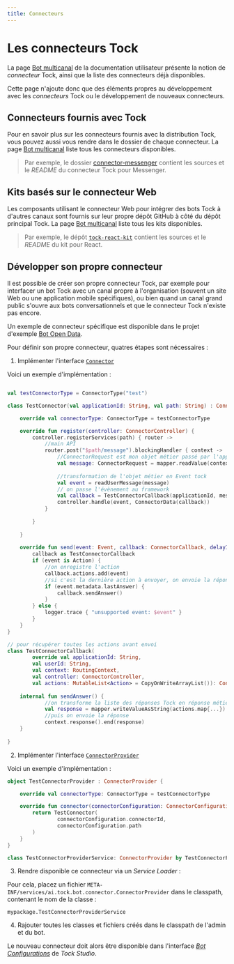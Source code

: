 ```yaml
---
title: Connecteurs
---
```


# Les connecteurs Tock

La page [Bot multicanal](../user/guides/canaux) de la documentation utilisateur présente la notion de _connecteur_ Tock,
ainsi que la liste des connecteurs déjà disponibles.

Cette page n'ajoute donc que des éléments propres au développement avec les _connecteurs_ Tock ou le développement de 
nouveaux connecteurs.

## Connecteurs fournis avec Tock

Pour en savoir plus sur les connecteurs fournis avec la distribution Tock, 
vous pouvez aussi vous rendre dans le dossier de chaque connecteur.
La page [Bot multicanal](../user/guides/canaux) liste tous les connecteurs disponibles.

> Par exemple, le dossier 
[connector-messenger](https://github.com/theopenconversationkit/tock/tree/master/bot/connector-messenger) 
contient les sources et le _README_ du connecteur Tock pour Messenger.

## Kits basés sur le connecteur Web

Les composants utilisant le connecteur Web pour intégrer des bots Tock à d'autres canaux 
sont fournis sur leur propre dépôt GitHub à côté du dépôt principal Tock.
La page [Bot multicanal](../user/guides/canaux) liste tous les kits disponibles.

> Par exemple, le dépôt 
[`tock-react-kit`](https://github.com/theopenconversationkit/tock-react-kit) 
contient les sources et le _README_ du kit pour React.

## Développer son propre connecteur

Il est possible de créer son propre connecteur Tock, par exemple pour interfacer un bot Tock avec un canal propre à 
l'organisation (souvent un site Web ou une application mobile spécifiques), ou bien quand un canal grand public 
s'ouvre aux bots conversationnels et que le connecteur Tock n'existe pas encore.

Un exemple de connecteur spécifique est disponible dans le projet d'exemple [Bot Open Data](https://github.com/theopenconversationkit/tock-bot-open-data/tree/master/src/main/kotlin/connector). 

Pour définir son propre connecteur, quatres étapes sont nécessaires :

1) Implémenter l'interface [`Connector`](https://doc.tock.ai/tock/dokka/tock/ai.tock.bot.connector/-connector/index.html) 

Voici un exemple d'implémentation :

```kotlin

val testConnectorType = ConnectorType("test")

class TestConnector(val applicationId: String, val path: String) : Connector {

    override val connectorType: ConnectorType = testConnectorType

    override fun register(controller: ConnectorController) {
        controller.registerServices(path) { router ->
            //main API
            router.post("$path/message").blockingHandler { context ->
                //ConnectorRequest est mon objet métier passé par l'appli front
                val message: ConnectorRequest = mapper.readValue(context.bodyAsString)
                
                //transformation de l'objet métier en Event tock
                val event = readUserMessage(message)
                // on passe l'évènement au framework
                val callback = TestConnectorCallback(applicationId, message.userId, context, controller)
                controller.handle(event, ConnectorData(callback))
            }
            
        }
            
    }
    
    override fun send(event: Event, callback: ConnectorCallback, delayInMs: Long) {
        callback as TestConnectorCallback
        if (event is Action) {
            //on enregistre l'action
            callback.actions.add(event)
            //si c'est la dernière action à envoyer, on envoie la réponse
            if (event.metadata.lastAnswer) {
                callback.sendAnswer()
            }
        } else {
            logger.trace { "unsupported event: $event" }
        }
    }    
}

// pour récupérer toutes les actions avant envoi
class TestConnectorCallback(
        override val applicationId: String,
        val userId: String,
        val context: RoutingContext,
        val controller: ConnectorController,
        val actions: MutableList<Action> = CopyOnWriteArrayList()): ConnectorCallbackBase(applicationId, testConnectorType) {
    
    internal fun sendAnswer() {
            //on transforme la liste des réponses Tock en réponse métier
            val response = mapper.writeValueAsString(actions.map{...})
            //puis on envoie la réponse
            context.response().end(response)
    }
    
}         

```

2) Implémenter l'interface [`ConnectorProvider`](https://doc.tock.ai/tock/dokka/tock/ai.tock.bot.connector/-connector-provider/index.html)

Voici un exemple d'implémentation :

```kotlin
object TestConnectorProvider : ConnectorProvider {

    override val connectorType: ConnectorType = testConnectorType

    override fun connector(connectorConfiguration: ConnectorConfiguration): Connector {
        return TestConnector(
                connectorConfiguration.connectorId,
                connectorConfiguration.path
        )
    }
}

class TestConnectorProviderService: ConnectorProvider by TestConnectorProvider

```

3) Rendre disponible ce connecteur via un _Service Loader_ :

Pour cela, placez un fichier `META-INF/services/ai.tock.bot.connector.ConnectorProvider` dans le classpath, 
contenant le nom de la classe :

`mypackage.TestConnectorProviderService`

4) Rajouter toutes les classes et fichiers créés dans le classpath de l'admin et du bot.

Le nouveau connecteur doit alors être disponible dans l'interface [_Bot Configurations_](../user/studio/configuration) de _Tock Studio_.
